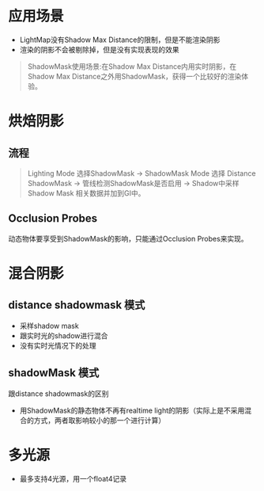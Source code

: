 # 应用场景
- LightMap没有Shadow Max Distance的限制，但是不能渲染阴影
- 渲染的阴影不会被剔除掉，但是没有实现表现的效果
> ShadowMask使用场景:在Shadow Max Distance内用实时阴影，在Shadow Max Distance之外用ShadowMask，获得一个比较好的渲染体验。

# 烘焙阴影
## 流程
> Lighting Mode 选择ShadowMask -> ShadowMask Mode 选择 Distance ShadowMask -> 管线检测ShadowMask是否启用 -> Shadow中采样Shadow Mask 相关数据并加到GI中。

## Occlusion Probes
动态物体要享受到ShadowMask的影响，只能通过Occlusion Probes来实现。

# 混合阴影
## distance shadowmask 模式
- 采样shadow mask
- 跟实时光的shadow进行混合
- 没有实时光情况下的处理

## shadowMask 模式
跟distance shadowmask的区别
- 用ShadowMask的静态物体不再有realtime light的阴影（实际上是不采用混合的方式，两者取影响较小的那一个进行计算）

# 多光源
- 最多支持4光源，用一个float4记录
